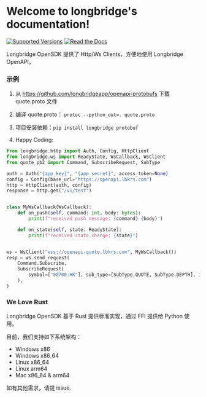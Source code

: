 # Welcome to longbridge's documentation!

[![Supported Versions](https://img.shields.io/pypi/pyversions/longbridge.svg)](https://pypi.org/project/longbridge)
[![Read the Docs](https://readthedocs.org/projects/longbridge/badge/?version=latest)](https://longbridge.readthedocs.io/en/latest)

Longbridge OpenSDK 提供了 Http/Ws Clients，方便地使用 Longbridge OpenAPI。

### 示例

1. 从 https://github.com/longbridgeapp/openapi-protobufs 下载 quote.proto 文件

2. 编译 quote.proto： `protoc --python_out=. quote.proto`

3. 项目安装依赖：`pip install longbridge protobuf`

4. Happy Coding:

```python
from longbridge.http import Auth, Config, HttpClient
from longbridge.ws import ReadyState, WsCallback, WsClient
from quote_pb2 import Command, SubscribeRequest, SubType

auth = Auth("{app_key}", "{app_secret}", access_token=None)
config = Config(base_url="https://openapi.lbkrs.com")
http = HttpClient(auth, config)
response = http.get("/v1/test")


class MyWsCallback(WsCallback):
    def on_push(self, command: int, body: bytes):
        print(f"received push message: {command} {body}")

    def on_state(self, state: ReadyState):
        print(f"received state change: {state}")


ws = WsClient("wss://openapi-quote.lbkrs.com", MyWsCallback())
resp = ws.send_request(
    Command.Subscribe,
    SubscribeRequest(
        symbol=["00700.HK"], sub_type=[SubType.QUOTE, SubType.DEPTH], is_first_push=True
    ),
)
```

### We Love Rust

Longbridge OpenSDK 基于 Rust 提供标准实现，通过 FFI 提供给 Python 使用。

目前，我们支持如下系统架构：

-   Windows x86
-   Windows x86_64
-   Linux x86_64
-   Linux arm64
-   Mac x86_64 & arm64

如有其他需求，请提 issue.
